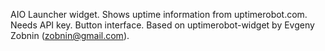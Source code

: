 AIO Launcher widget. Shows uptime information from uptimerobot.com. Needs API key. Button interface. Based on uptimerobot-widget by Evgeny Zobnin (zobnin@gmail.com).
